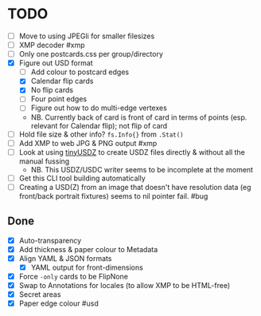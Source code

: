 # TODO

- [ ] Move to using JPEGli for smaller filesizes
- [ ] XMP decoder #xmp
- [ ] Only one postcards.css per group/directory
- [x] Figure out USD format
  - [ ] Add colour to postcard edges
  - [x] Calendar flip cards
  - [x] No flip cards
  - [ ] Four point edges
  - [ ] Figure out how to do multi-edge vertexes
  - NB. Currently back of card is front of card in terms of points (esp. relevant for Calendar flip); not flip of card
- [ ] Hold file size & other info? `fs.Info{}` from `.Stat()`
- [ ] Add XMP to web JPG & PNG output #xmp
- [ ] Look at using [tinyUSDZ](https://github.com/lighttransport/tinyusdz) to create USDZ files directly & without all the manual fussing
  - NB. This USDZ/USDC writer seems to be incomplete at the moment
- [ ] Get this CLI tool building automatically
- [ ] Creating a USD(Z) from an image that doesn't have resolution data (eg front/back portrait fixtures) seems to nil pointer fail. #bug

## Done

- [x] Auto-transparency
- [x] Add thickness & paper colour to Metadata
- [x] Align YAML & JSON formats
  - [x] YAML output for front-dimensions
- [x] Force `-only` cards to be FlipNone
- [x] Swap to Annotations for locales (to allow XMP to be HTML-free)
- [x] Secret areas
- [x] Paper edge colour #usd
